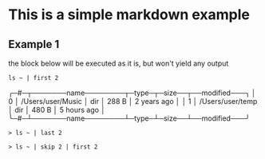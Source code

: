 # This is a simple markdown example

## Example 1

the block below will be executed as it is, but won't yield any output

```nu p
ls ~ | first 2
```
╭─#─┬───────name────────┬─type─┬─size──┬──modified───╮
│ 0 │ /Users/user/Music │ dir  │ 288 B │ 2 years ago │
│ 1 │ /Users/user/temp  │ dir  │ 480 B │ 5 hours ago │
╰─#─┴───────name────────┴─type─┴─size──┴──modified───╯

```nu p
> ls ~ | last 2
```

```nu p
> ls ~ | skip 2 | first 2
```
